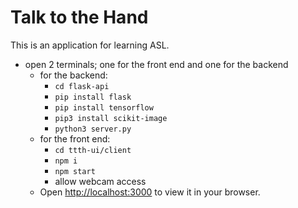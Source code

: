 # Talk to the Hand

This is an application for learning ASL.

- open 2 terminals; one for the front end and one for the backend
  - for the backend:
    - `cd flask-api`
    - `pip install flask`
    - `pip install tensorflow`
    - `pip3 install scikit-image`
    - `python3 server.py`
  - for the front end:
    - `cd ttth-ui/client`
    - `npm i`
    - `npm start`
    - allow webcam access
  - Open [http://localhost:3000](http://localhost:3000) to view it in your browser.

